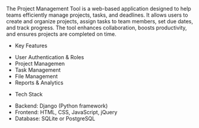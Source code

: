 The Project Management Tool is a web-based application designed to help teams efficiently manage projects, tasks, and deadlines. It allows users to create and organize projects, assign tasks to team members, set due dates, and track progress. The tool enhances collaboration, boosts productivity, and ensures projects are completed on time.

* Key Features
- User Authentication & Roles
- Project Managemen
- Task Management
- File Management
- Reports & Analytics

* Tech Stack
- Backend: Django (Python framework)
- Frontend: HTML, CSS, JavaScript, jQuery
- Database: SQLite or PostgreSQL
